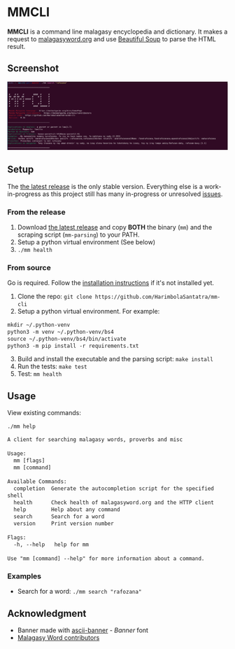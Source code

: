 # MMCLI
**MMCLI** is a command line malagasy encyclopedia and dictionary. It makes a request to [malagasyword.org][1] and use [Beautiful Soup][2] to parse the HTML result.

## Screenshot
![screenshot](screenshot.png)

## Setup

The [the latest release][3] is the only stable version. Everything else is a
work-in-progress as this project still has many in-progress or unresolved
[issues][4].

### From the release
1. Download [the latest release][3] and copy
**BOTH** the binary (`mm`) and the scraping script (`mm-parsing`) to your
PATH.
2. Setup a python virtual environment (See below)
3. `./mm health`


### From source
Go is required. Follow the [installation instructions](https://go.dev/doc/install) if it's not installed yet.

1. Clone the repo: `git clone https://github.com/HarimbolaSantatra/mm-cli`
2. Setup a python virtual environment. For example:
```
mkdir ~/.python-venv
python3 -m venv ~/.python-venv/bs4
source ~/.python-venv/bs4/bin/activate
python3 -m pip install -r requirements.txt
```
3. Build and install the executable and the parsing script: `make install`
4. Run the tests: `make test`
5. Test: `mm health`

## Usage

View existing commands:

    ./mm help

```
A client for searching malagasy words, proverbs and misc

Usage:
  mm [flags]
  mm [command]

Available Commands:
  completion  Generate the autocompletion script for the specified shell
  health      Check health of malagasyword.org and the HTTP client
  help        Help about any command
  search      Search for a word
  version     Print version number

Flags:
  -h, --help   help for mm

Use "mm [command] --help" for more information about a command.
```

### Examples

- Search for a word: `./mm search "rafozana"`

## Acknowledgment
- Banner made with [ascii-banner](https://manytools.org/hacker-tools/ascii-banner/) - *Banner* font
- [Malagasy Word contributors](https://malagasyword.org/bins/contributors)

[1]: https://malagasyword.org/bins/homePage
[2]: https://www.crummy.com/software/BeautifulSoup/bs4/doc/
[3]: https://github.com/HarimbolaSantatra/mm-cli/releases/latest
[4]: https://github.com/HarimbolaSantatra/mm-cli/issues
